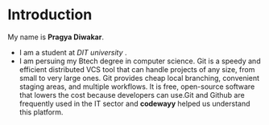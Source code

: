 # Introduction

My name is **Pragya Diwakar**.
+ I am a student at *DIT university* .
+ I am persuing my Btech degree in computer science.
Git is a speedy and efficient distributed VCS tool that can handle projects of any size, from small to very large ones. 
Git provides cheap local branching, convenient staging areas, and multiple workflows.
It is free, open-source software that lowers the cost because developers can use.Git and Github are frequently used in the IT sector and **codewayy** helped us understand 
this platform. 

